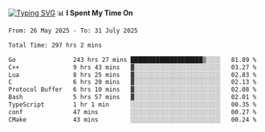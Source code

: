<a href="https://git.io/typing-svg"><img src="https://readme-typing-svg.demolab.com?font=Fira+Code&weight=700&size=35&pause=2000&center=true&random=false&width=1000&height=250&lines=%F0%9D%98%9B%F0%9D%98%A9%F0%9D%98%A6+%F0%9D%98%AD%F0%9D%98%AA%F0%9D%98%A7%F0%9D%98%A6+%F0%9D%98%B0%F0%9D%98%A7+%F0%9D%98%B5%F0%9D%98%A9%F0%9D%98%AA%F0%9D%98%B4+%F0%9D%98%B8%F0%9D%98%B0%F0%9D%98%B3%F0%9D%98%AD%F0%9D%98%A5+%F0%9D%98%AA%F0%9D%98%B4+%F0%9D%98%B0%F0%9D%98%AF%F0%9D%98%AD%F0%9D%98%BA+%F0%9D%98%B5%F0%9D%98%A9%F0%9D%98%A6+%F0%9D%98%A6%F0%9D%98%AF%F0%9D%98%AB%F0%9D%98%B0%F0%9D%98%BA%F0%9D%98%AE%F0%9D%98%A6%F0%9D%98%AF%F0%9D%98%B5+%F0%9D%98%B0%F0%9D%98%A7+%F0%9D%98%A5%F0%9D%98%A6%F0%9D%98%A4%F0%9D%98%A6%F0%9D%98%B1%F0%9D%98%B5%F0%9D%98%AA%F0%9D%98%B0%F0%9D%98%AF" alt="Typing SVG" /></a>
📊 **I Spent My Time On** 

<!--START_SECTION:waka-->

```txt
From: 26 May 2025 - To: 31 July 2025

Total Time: 297 hrs 2 mins

Go                243 hrs 27 mins ████████████████████▒░░░░   81.89 %
C++               9 hrs 43 mins   ▓░░░░░░░░░░░░░░░░░░░░░░░░   03.27 %
Lua               8 hrs 25 mins   ▓░░░░░░░░░░░░░░░░░░░░░░░░   02.83 %
C                 6 hrs 20 mins   ▓░░░░░░░░░░░░░░░░░░░░░░░░   02.13 %
Protocol Buffer   6 hrs 10 mins   ▓░░░░░░░░░░░░░░░░░░░░░░░░   02.08 %
Bash              5 hrs 57 mins   ▓░░░░░░░░░░░░░░░░░░░░░░░░   02.01 %
TypeScript        1 hr 1 min      ░░░░░░░░░░░░░░░░░░░░░░░░░   00.35 %
conf              47 mins         ░░░░░░░░░░░░░░░░░░░░░░░░░   00.27 %
CMake             43 mins         ░░░░░░░░░░░░░░░░░░░░░░░░░   00.24 %
```

<!--END_SECTION:waka-->
